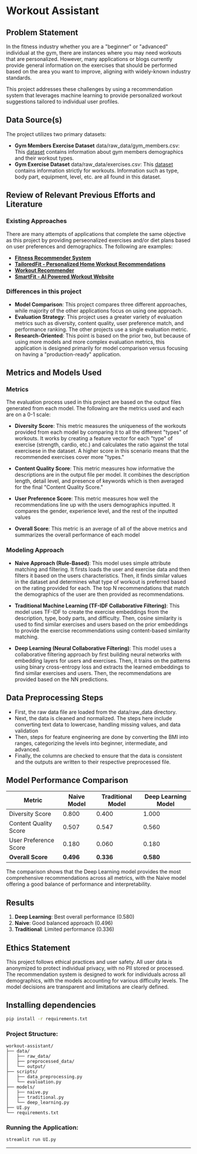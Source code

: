 # Workout Assistant

## Problem Statement

In the fitness industry whether you are a "beginner" or "advanced" individual at the gym, there are instances where you may need workouts that are personalized. However, many applications or blogs currently provide general information on the exercises that should be performed based on the area you want to improve, aligning with widely-known industry standards.

This project addresses these challenges by using a recommendation system that leverages machine learning to provide personalized workout suggestions tailored to individual user profiles.

## Data Source(s)

The project utilizes two primary datasets:

- **Gym Members Exercise Dataset** data/raw_data/gym_members.csv: This [dataset](https://www.kaggle.com/datasets/valakhorasani/gym-members-exercise-dataset) contains information about gym members demographics and their workout types.
- **Gym Exercise Dataset** data/raw_data/exercises.csv: This [dataset](https://www.gigasheet.com/sample-data/gym-exercise-dataset) contains information strictly for workouts. Information such as type, body part, equipment, level, etc. are all found in this dataset.

## Review of Relevant Previous Efforts and Literature

### Existing Approaches

There are many attempts of applications that complete the same objective as this project by providing perseonalized exercises and/or diet plans based on user preferences and demographics. The following are examples:

- **[Fitness Recommender System](https://github.com/dilshankarunarathne/personalized-fitness-recommender-system)**
- **[TailoredFit - Personalized Home Workout Recommendations](https://github.com/RalphGradien/HomeWorkoutRecommendations)**
- **[Workout Recommender](https://github.com/itsLeonB/workout-recommender)**
- **[SmartFit - AI Powered Workout Website](https://github.com/manishtmtmt/ai-powered-workout-plan)** 

### Differences in this project
- **Model Comparison**: This project compares three different approaches, while majority of the other applications focus on using one approach.
- **Evaluation Strategy**: This project uses a greater variety of evaluation metrics such as diversity, content quality, user preference match, and performance ranking. The other projects use a single evaluation metric.
- **Research-Oriented**: This point is based on the prior two, but because of using more models and more complex evaluation metrics, this application is designed primarily for model comparison versus focusing on having a "production-ready" application.

## Metrics and Models Used

### Metrics

The evaluation process used in this project are based on the output files generated from each model. The following are the metrics used and each are on a 0-1 scale:

- **Diversity Score**: This metric measures the uniqueness of the workouts provided from each model by comparing it to all the different "types" of workouts. It works by creating a feature vector for each "type" of exercise (strength, cardio, etc.) and calculates the ratio against the total exercisese in the dataset. A higher score in this scenario means that the recommended exercises cover more "types."
 
- **Content Quality Score**: This metric measures how informative the descriptions are in the output file per model. It combines the description length, detail level, and presence of keywords which is then averaged for the final "Content Quality Score."

- **User Preference Score**: This metric measures how well the recommendations line up with the users demographics inputted. It compares the gender, experience level, and the rest of the inputted values  

- **Overall Score**: This metric is an average of all of the above metrics and summarizes the overall performance of each model

### Modeling Approach

- **Naive Approach (Rule-Based)**: This model uses simple attribute matching and filtering. It firsts loads the user and exercise data and then filters it based on the users characteristics. Then, it finds similar values in the dataset and determines what type of workout is preferred based on the rating provided for each. The top N recommendations that match the demographics of the user are then provided as recommendations.

- **Traditional Machine Learning (TF-IDF Collaborative Filtering)**: This model uses TF-IDF to create the exercise embeddings from the description, type, body parts, and difficulty. Then, cosine similarity is used to find similar exercises and users based on the prior embeddings to provide the exercise recommendations using content-based similarity matching.

- **Deep Learning (Neural Collaborative Filtering)**: This model uses a collaborative filtering approach by first building neural networks with embedding layers for users and exercises. Then, it trains on the patterns using binary cross-entropy loss and extracts the learned embeddings to find similar exercises and users. Then, the recommendations are provided based on the NN predictions.

## Data Preprocessing Steps

- First, the raw data file are loaded from the data/raw_data directory.
- Next, the data is cleaned and normalized. The steps here include converting text data to lowercase, handling missing values, and data validation
- Then, steps for feature engineering are done by converting the BMI into ranges, categorizing the levels into beginner, intermediate, and advanced.
- Finally, the columns are checked to ensure that the data is consistent and the outputs are written to their respective preprocessed file.

## Model Performance Comparison

| Metric | Naive Model | Traditional Model | Deep Learning Model |
|--------|-------------|------------------|-------------------|
| Diversity Score | 0.800 | 0.400 | 1.000 |
| Content Quality Score | 0.507 | 0.547 | 0.560 |
| User Preference Score | 0.180 | 0.060 | 0.180 |
| **Overall Score** | **0.496** | **0.336** | **0.580** |

The comparison shows that the Deep Learning model provides the most comprehensive recommendations across all metrics, with the Naive model offering a good balance of performance and interpretability.

## Results

1. **Deep Learning**: Best overall performance (0.580)
2. **Naive**: Good balanced approach (0.496)
3. **Traditional**: Limited performance (0.336)

## Ethics Statement

This project follows ethical practices and user safety. All user data is anonymized to protect individual privacy, with no PII stored or processed. The recommendation system is designed to work for individuals across all demographics, with the models accounting for various difficulty levels. The model decisions are transparent and limitations are clearly defined.

## Installing dependencies

```bash
pip install -r requirements.txt
```

### Project Structure:
```
workout-assistant/
├── data/
│   ├── raw_data/           
│   ├── preprocessed_data/  
│   └── output/            
├── scripts/
│   ├── data_preprocessing.py  
│   └── evaluation.py         
├── models/
│   ├── naive.py             
│   ├── traditional.py       
│   └── deep_learning.py     
├── UI.py                    
└── requirements.txt         
```

### Running the Application:

```bash
streamlit run UI.py
```

---